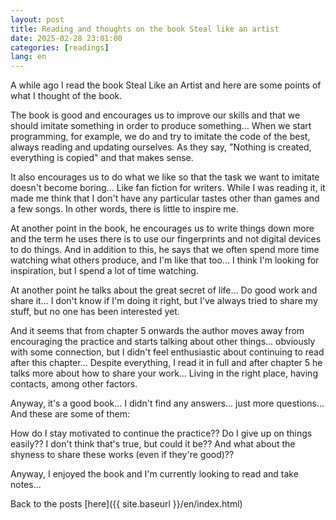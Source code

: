 ```yaml
---
layout: post
title: Reading and thoughts on the book Steal like an artist
date: 2025-02-28 23:01:00
categories: [readings]
lang: en
---
```


A while ago I read the book Steal Like an Artist and here are some points of what I thought of the book.

The book is good and encourages us to improve our skills and that we should imitate something in order to produce something... When we start programming, for example, we do and try to imitate the code of the best, always reading and updating ourselves. As they say, "Nothing is created, everything is copied" and that makes sense.

It also encourages us to do what we like so that the task we want to imitate doesn't become boring... Like fan fiction for writers. While I was reading it, it made me think that I don't have any particular tastes other than games and a few songs. In other words, there is little to inspire me.

At another point in the book, he encourages us to write things down more and the term he uses there is to use our fingerprints and not digital devices to do things. And in addition to this, he says that we often spend more time watching what others produce, and I'm like that too... I think I'm looking for inspiration, but I spend a lot of time watching.

At another point he talks about the great secret of life... Do good work and share it... I don't know if I'm doing it right, but I've always tried to share my stuff, but no one has been interested yet.

And it seems that from chapter 5 onwards the author moves away from encouraging the practice and starts talking about other things... obviously with some connection, but I didn't feel enthusiastic about continuing to read after this chapter... Despite everything, I read it in full and after chapter 5 he talks more about how to share your work... Living in the right place, having contacts, among other factors.

Anyway, it's a good book... I didn't find any answers... just more questions... And these are some of them:

How do I stay motivated to continue the practice??
Do I give up on things easily?? I don't think that's true, but could it be??
And what about the shyness to share these works (even if they're good)??

Anyway, I enjoyed the book and I'm currently looking to read and take notes...

Back to the posts [here]({{ site.baseurl }}/en/index.html)